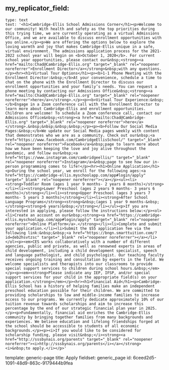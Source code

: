 my_replicator_field:
  -
    type: text
    text: '<h1>Cambridge-Ellis School Admissions Corner</h1><p>Welcome to our community! With health and safety as the top priorities during this trying time, we are currently operating as a virtual Admissions Office, and we are available to discuss enrollment opportunities with you online.</p><p>We are offering the options below to explore the loving warmth and joy that makes Cambridge-Ellis unique in a safe, virtual environment. The admissions application process for the 2021-2022 school year will begin on <b>October 1, 2020</b>. For current school year opportunities, please contact our&nbsp;<strong><a href="mailto:Chad@Cambridge-Ellis.org" target="_blank" rel="noopener noreferrer">Enrollment Director</a></strong>&nbsp;with any questions.</p><hr><h1>Virtual Tour Options</h1><p><b>1-1 Phone Meeting with the Enrollment Director:&nbsp;</b>At your convenience, schedule a time to chat on the phone with the Enrollment Director to discuss our enrollment opportunities and your family’s needs. You can request a phone meeting by contacting our Admissions Office&nbsp;<strong><a href="mailto:Chad@Cambridge-Ellis.org" target="_blank" rel="noopener noreferrer">here</a></strong>.</p><p><b>Virtual Tour Experience:&nbsp;</b>Engage in a Zoom conference call with the Enrollment Director to learn more about Cambridge-Ellis and enrollment opportunities. Children are welcome! To schedule a Zoom conference call, contact our Admissions Office&nbsp;<strong><a href="mailto:Chad@Cambridge-Ellis.org" target="_blank" rel="noopener noreferrer">here</a></strong>.&nbsp;&nbsp;&nbsp;&nbsp;</p><p><b>Follow Our Social Media Pages:&nbsp;</b>We update our Social Media pages weekly with content that demonstrates who we are as a community. Check out our&nbsp;<a href="https://www.facebook.com/CambridgeEllisSchool/" target="_blank" rel="noopener noreferrer">Facebook</a>&nbsp;page to learn more about how we have been keeping the love and joy alive throughout the pandemic, and follow our&nbsp;<a href="https://www.instagram.com/cambridgeellis/" target="_blank" rel="noopener noreferrer">Instagram</a>&nbsp;page to see how our in-person programming comes to life!</p><hr><h1>Online Application</h1><p>During the school year, we enroll for the following ages:<a href="https://cambridge-ellis.myschoolapp.com/app#login/apply" target="_blank" rel="noopener noreferrer"></a></p><ul><li><strong>Toddler Room (ages 1 year 9 months- 2 years 8 months)</strong></li><li><strong>Lower Preschool (ages 2 years 9 months- 3 years 6 months)</strong></li><li><strong>Upper Preschool (ages 3 years 7 months- 5 years 3 months)</strong></li><li><strong>After School Language Programs</strong><strong>&nbsp;(ages 1 year 9 months-&nbsp;</strong><strong>6 years)&nbsp;</strong></li></ul><p>If you are interested in applying, please follow the instructions below:</p><ol><li>Create an account on our&nbsp;<strong><a href="https://cambridge-ellis.myschoolapp.com/app#login/apply" target="_blank" rel="noopener noreferrer">Online Platform</a>.</strong></li><li>Complete and submit your application.</li><li>Submit the $55 application fee via the following link:&nbsp;&nbsp;<a href="https://bngn.smarttuition.com/?id=deb2hsvtzsc" target="_blank" rel="noopener noreferrer"></a></li></ol><p><em>CES works collaboratively with a number of different agencies, public and private, as well as renowned experts in areas of child development, including a child development specialist, speech and language pathologist, and child psychologist. Our teaching faculty receives ongoing training and consultation by experts in the field. We welcome specialists and therapists into our classrooms to provide special support services to children during school hours.&nbsp;</em></p><p><em><strong>Please indicate any IEP, IFSP, and/or special support services for your child in the appropriate field(s) on your application.</strong></em></p><hr><h1>Financial Aid</h1><p>Cambridge-Ellis School has a history of helping families make an independent preschool education possible for their children. We are committed to providing scholarships to low and middle-income families to increase access to our programs. We currently dedicate approximately 10% of our tuition revenue towards scholarships and aim to increase this percentage by the end of our strategic financial plan year in 2025.</p><p>Fundamentally, financial aid enriches the Cambridge-Ellis community by bringing together families from many backgrounds and experiences. We believe education and lifelong friendships forged at the school should be accessible to students of all economic backgrounds.</p><p><i>If you would like to be considered for scholarship funding, please visit&nbsp;</i><strong><a href="http://sssbynais.org/parents" target="_blank" rel="noopener noreferrer"><i>http://sssbynais.org/parents</i></a></strong><i>&nbsp;to apply.</i></p>'
template: generic-page
title: Apply
fieldset: generic_page
id: 6ceed2d5-1091-48d9-863c-9179444b9fea
